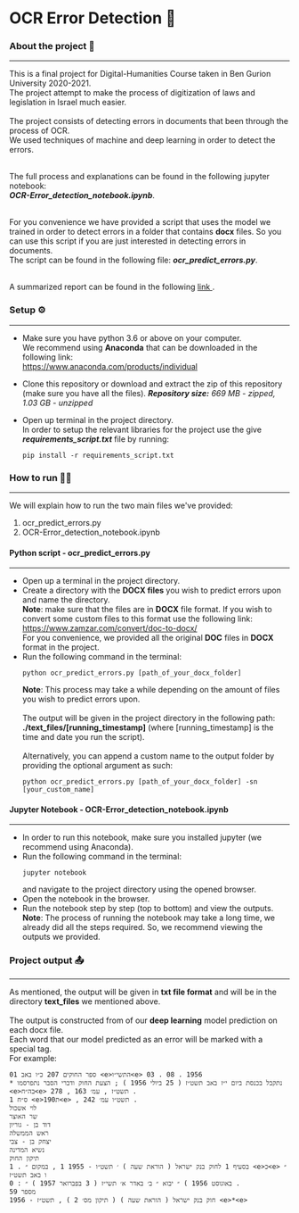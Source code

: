 # OCR Error Detection 📝

### About the project 📖

---

This is a final project for Digital-Humanities Course taken in Ben Gurion University 2020-2021.<br>
The project attempt to make the process of digitization of laws and legislation in Israel much easier.<br><br>
The project consists of detecting errors in documents that been through the process of OCR.<br>
We used techniques of machine and deep learning in order to detect the errors.<br><br>

The full process and explanations can be found in the following jupyter notebook:<br>
**_OCR-Error_detection_notebook.ipynb_**.<br><br>

For you convenience we have provided a script that uses the model we trained in order to detect errors in a folder that contains **docx** files.
So you can use this script if you are just interested in detecting errors in documents.<br>
The script can be found in the following file: **_ocr_predict_errors.py_**.<br><br>

A summarized report can be found in the following <a href="https://github.com/nitzba/OCR_Error_Detection_Deep_Learning/blob/main/ocr_error_detection_report.pdf"> link </a>.

### Setup ⚙️

---

- Make sure you have python 3.6 or above on your computer.<br>
  We recommend using **Anaconda** that can be downloaded in the following link:<br>
  https://www.anaconda.com/products/individual

- Clone this repository or download and extract the zip of this repository (make sure you have all the files). ***Repository size:** 669 MB - zipped, 1.03 GB - unzipped*

- Open up terminal in the project directory.<br>In order to setup the relevant libraries for the project use the give **_requirements_script.txt_** file by running:<br>

  ```
  pip install -r requirements_script.txt
  ```

### How to run 🏃‍♂️

---

We will explain how to run the two main files we've provided:

1. ocr_predict_errors.py
2. OCR-Error_detection_notebook.ipynb

#### Python script - ocr_predict_errors.py

---

- Open up a terminal in the project directory.
- Create a directory with the **DOCX files** you wish to predict errors upon and name the directory.<br>
  **Note**: make sure that the files are in **DOCX** file format. If you wish to convert some custom files to this format
  use the following link:<br>
  https://www.zamzar.com/convert/doc-to-docx/<br>
  For you convenience, we provided all the original **DOC** files in **DOCX** format in the project.
- Run the following command in the terminal:<br>
  ```
  python ocr_predict_errors.py [path_of_your_docx_folder]
  ```
  **Note**: This process may take a while depending on the amount of files you wish to predict errors upon.<br><br>
  The output will be given in the project directory in the following path: **./text_files/[running_timestamp]** (where [running_timestamp] is the time and date you run the script).<br><br>
  Alternatively, you can append a custom name to the output folder by providing the optional argument as such:
  ```
  python ocr_predict_errors.py [path_of_your_docx_folder] -sn [your_custom_name]
  ```

#### Jupyter Notebook - OCR-Error_detection_notebook.ipynb

---

- In order to run this notebook, make sure you installed jupyter (we recommend using Anaconda).
- Run the following command in the terminal:
  ```
  jupyter notebook
  ```
  and navigate to the project directory using the opened browser.
- Open the notebook in the browser.
- Run the notebook step by step (top to bottom) and view the outputs.<br>
  **Note**: The process of running the notebook may take a long time, we already did all the steps required. So, we recommend viewing the outputs we provided.

### Project output 📤

---

As mentioned, the output will be given in **txt file format** and will be in the directory **text_files** we mentioned above.
<br><br>
The output is constructed from of our **deep learning** model prediction on each docx file.<br>
Each word that our model predicted as an error will be marked with a special tag.<br>
For example:

```
01 ספר החוקים 207 כ״ו באב <e>התשי״ו<e> 03 . 08 . 1956
* נתקבל בכנסת ביום י״ז באב תשט״ז ( 25 ביולי 1956 ) ; הצעת החוק ודברי הסבר נתפרסמו
<e>בה״ח<e> 278 , תשט״ז , עמ׳ 163 .
1 ס״ח <e>ת190<e> , תשט״ו עמ׳ 242 .
לוי אשכול
שר האוצר
דוד בן - גוריון
ראש הממשלה
יצחק בן - צבי
נשיא המדינה
תיקון החוק
1 . בסעיף 1 לחוק בנק ישראל ( הוראת שעה ) ׳ תשט״ו - 1955 1 , במקום ״ <e>כ<e> ״ ו באב תשט״ז
0 : באוגוסט 1956 ) ״ יבוא ״ ב׳ באדר א׳ תשי״ז ( 3 בפברואר 1957 ) ״ .
מספר 59
חוק בנק ישראל ( הוראת שעה ) ( תיקון מס׳ 2 ) , תשט״ז - 1956 <e>*<e>
```
